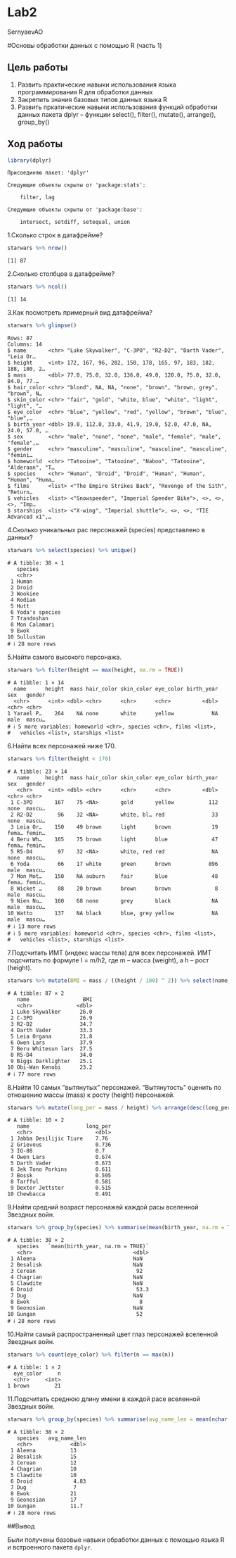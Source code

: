 # Lab2
SernyaevAO

#Основы обработки данных с помощью R (часть 1)

## Цель работы

1.  Развить практические навыки использования языка программирования R
    для обработки данных
2.  Закрепить знания базовых типов данных языка R
3.  Развить пркатические навыки использования функций обработки данных
    пакета dplyr – функции select(), filter(), mutate(), arrange(),
    group_by()

## Ход работы

``` r
library(dplyr)
```


    Присоединяю пакет: 'dplyr'

    Следующие объекты скрыты от 'package:stats':

        filter, lag

    Следующие объекты скрыты от 'package:base':

        intersect, setdiff, setequal, union

1.Сколько строк в датафрейме?

``` r
starwars %>% nrow()
```

    [1] 87

2.Сколько столбцов в датафрейме?

``` r
starwars %>% ncol()
```

    [1] 14

3.Как посмотреть примерный вид датафрейма?

``` r
starwars %>% glimpse()
```

    Rows: 87
    Columns: 14
    $ name       <chr> "Luke Skywalker", "C-3PO", "R2-D2", "Darth Vader", "Leia Or…
    $ height     <int> 172, 167, 96, 202, 150, 178, 165, 97, 183, 182, 188, 180, 2…
    $ mass       <dbl> 77.0, 75.0, 32.0, 136.0, 49.0, 120.0, 75.0, 32.0, 84.0, 77.…
    $ hair_color <chr> "blond", NA, NA, "none", "brown", "brown, grey", "brown", N…
    $ skin_color <chr> "fair", "gold", "white, blue", "white", "light", "light", "…
    $ eye_color  <chr> "blue", "yellow", "red", "yellow", "brown", "blue", "blue",…
    $ birth_year <dbl> 19.0, 112.0, 33.0, 41.9, 19.0, 52.0, 47.0, NA, 24.0, 57.0, …
    $ sex        <chr> "male", "none", "none", "male", "female", "male", "female",…
    $ gender     <chr> "masculine", "masculine", "masculine", "masculine", "femini…
    $ homeworld  <chr> "Tatooine", "Tatooine", "Naboo", "Tatooine", "Alderaan", "T…
    $ species    <chr> "Human", "Droid", "Droid", "Human", "Human", "Human", "Huma…
    $ films      <list> <"The Empire Strikes Back", "Revenge of the Sith", "Return…
    $ vehicles   <list> <"Snowspeeder", "Imperial Speeder Bike">, <>, <>, <>, "Imp…
    $ starships  <list> <"X-wing", "Imperial shuttle">, <>, <>, "TIE Advanced x1",…

4.Сколько уникальных рас персонажей (species) представлено в данных?

``` r
starwars %>% select(species) %>% unique()
```

    # A tibble: 38 × 1
       species       
       <chr>         
     1 Human         
     2 Droid         
     3 Wookiee       
     4 Rodian        
     5 Hutt          
     6 Yoda's species
     7 Trandoshan    
     8 Mon Calamari  
     9 Ewok          
    10 Sullustan     
    # ℹ 28 more rows

5.Найти самого высокого персонажа.

``` r
starwars %>% filter(height == max(height, na.rm = TRUE))
```

    # A tibble: 1 × 14
      name      height  mass hair_color skin_color eye_color birth_year sex   gender
      <chr>      <int> <dbl> <chr>      <chr>      <chr>          <dbl> <chr> <chr> 
    1 Yarael P…    264    NA none       white      yellow            NA male  mascu…
    # ℹ 5 more variables: homeworld <chr>, species <chr>, films <list>,
    #   vehicles <list>, starships <list>

6.Найти всех персонажей ниже 170.

``` r
starwars %>% filter(height < 170)
```

    # A tibble: 23 × 14
       name     height  mass hair_color skin_color eye_color birth_year sex   gender
       <chr>     <int> <dbl> <chr>      <chr>      <chr>          <dbl> <chr> <chr> 
     1 C-3PO       167    75 <NA>       gold       yellow           112 none  mascu…
     2 R2-D2        96    32 <NA>       white, bl… red               33 none  mascu…
     3 Leia Or…    150    49 brown      light      brown             19 fema… femin…
     4 Beru Wh…    165    75 brown      light      blue              47 fema… femin…
     5 R5-D4        97    32 <NA>       white, red red               NA none  mascu…
     6 Yoda         66    17 white      green      brown            896 male  mascu…
     7 Mon Mot…    150    NA auburn     fair       blue              48 fema… femin…
     8 Wicket …     88    20 brown      brown      brown              8 male  mascu…
     9 Nien Nu…    160    68 none       grey       black             NA male  mascu…
    10 Watto       137    NA black      blue, grey yellow            NA male  mascu…
    # ℹ 13 more rows
    # ℹ 5 more variables: homeworld <chr>, species <chr>, films <list>,
    #   vehicles <list>, starships <list>

7.Подсчитать ИМТ (индекс массы тела) для всех персонажей. ИМТ подсчитать
по формуле I = m/h2, где m – масса (weight), а h – рост (height).

``` r
starwars %>% mutate(BMI = mass / ((height / 100) ^ 2)) %>% select(name, BMI)
```

    # A tibble: 87 × 2
       name                 BMI
       <chr>              <dbl>
     1 Luke Skywalker      26.0
     2 C-3PO               26.9
     3 R2-D2               34.7
     4 Darth Vader         33.3
     5 Leia Organa         21.8
     6 Owen Lars           37.9
     7 Beru Whitesun lars  27.5
     8 R5-D4               34.0
     9 Biggs Darklighter   25.1
    10 Obi-Wan Kenobi      23.2
    # ℹ 77 more rows

8.Найти 10 самых “вытянутых” персонажей. “Вытянутость” оценить по
отношению массы (mass) к росту (height) персонажей.

``` r
starwars %>% mutate(long_per = mass / height) %>% arrange(desc(long_per)) %>% head(10) %>% select(name, long_per)
```

    # A tibble: 10 × 2
       name                  long_per
       <chr>                    <dbl>
     1 Jabba Desilijic Tiure    7.76 
     2 Grievous                 0.736
     3 IG-88                    0.7  
     4 Owen Lars                0.674
     5 Darth Vader              0.673
     6 Jek Tono Porkins         0.611
     7 Bossk                    0.595
     8 Tarfful                  0.581
     9 Dexter Jettster          0.515
    10 Chewbacca                0.491

9.Найти средний возраст персонажей каждой расы вселенной Звездных войн.

``` r
starwars %>% group_by(species) %>% summarise(mean(birth_year, na.rm = TRUE))
```

    # A tibble: 38 × 2
       species   `mean(birth_year, na.rm = TRUE)`
       <chr>                                <dbl>
     1 Aleena                               NaN  
     2 Besalisk                             NaN  
     3 Cerean                                92  
     4 Chagrian                             NaN  
     5 Clawdite                             NaN  
     6 Droid                                 53.3
     7 Dug                                  NaN  
     8 Ewok                                   8  
     9 Geonosian                            NaN  
    10 Gungan                                52  
    # ℹ 28 more rows

10.Найти самый распространенный цвет глаз персонажей вселенной Звездных
войн.

``` r
starwars %>% count(eye_color) %>% filter(n == max(n))
```

    # A tibble: 1 × 2
      eye_color     n
      <chr>     <int>
    1 brown        21

11.Подсчитать среднюю длину имени в каждой расе вселенной Звездных войн.

``` r
starwars %>% group_by(species) %>% summarise(avg_name_len = mean(nchar(name)))
```

    # A tibble: 38 × 2
       species   avg_name_len
       <chr>            <dbl>
     1 Aleena           13   
     2 Besalisk         15   
     3 Cerean           12   
     4 Chagrian         10   
     5 Clawdite         10   
     6 Droid             4.83
     7 Dug               7   
     8 Ewok             21   
     9 Geonosian        17   
    10 Gungan           11.7 
    # ℹ 28 more rows

##Вывод

Были получены базовые навыки обработки данных с помощью языка R и
встроенного пакета `dplyr`.
